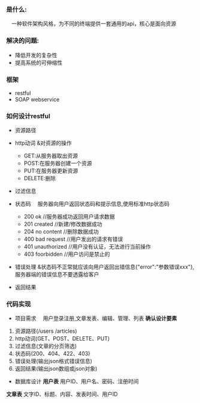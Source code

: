 ### 是什么:
&emsp;一种软件架构风格，为不同的终端提供一套通用的api，核心是面向资源

### 解决的问题:
- 降低开发的复杂性
- 提高系统的可伸缩性

### 框架
- restful
- SOAP webservice

### 如何设计restful
- 资源路径

- http动词
&对资源的操作
  - GET:从服务器取出资源
  - POST:在服务器创建一个资源
  - PUT:在服务器更新资源
  - DELETE:删除

- 过滤信息
- 状态码
&emsp;服务器向用户返回状态码和提示信息,使用标准http状态码
  - 200 ok //服务器成功返回用户请求数据
  - 201 created //新建/修改数据成功
  - 204 no content //删除数据成功
  - 400 bad request //用户发出的请求有错误
  - 401 unauthorized //用户没有认证，无法进行当前操作
  - 403 foorbidden //用户访问是禁止的

- 错误处理
&状态码不正常就应该向用户返回出错信息{"error":"参数错误xxx"},服务器端的错误信息不要透露给客户

- 返回结果

### 代码实现

- 项目需求
&emsp;用户登录注册,文章发表、编辑、管理、列表
**确认设计要素**
1. 资源路径(/users /articles)
2. http动词(GET、POST、DELETE、PUT)
3. 过滤信息(文章的分页筛选)
4. 状态码(200、404、422、403)
5. 错误处理(输出json格式错误信息)
6. 返回结果(输出json数组或json对象)

- 数据库设计
**用户表**
用户ID、用户名、密码、注册时间

**文章表**
文字ID、标题、内容、发表时间、用户ID
